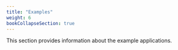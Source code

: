 ```yaml
---
title: "Examples"
weight: 6
bookCollapseSection: true
---
```


This section provides information about the example applications.
